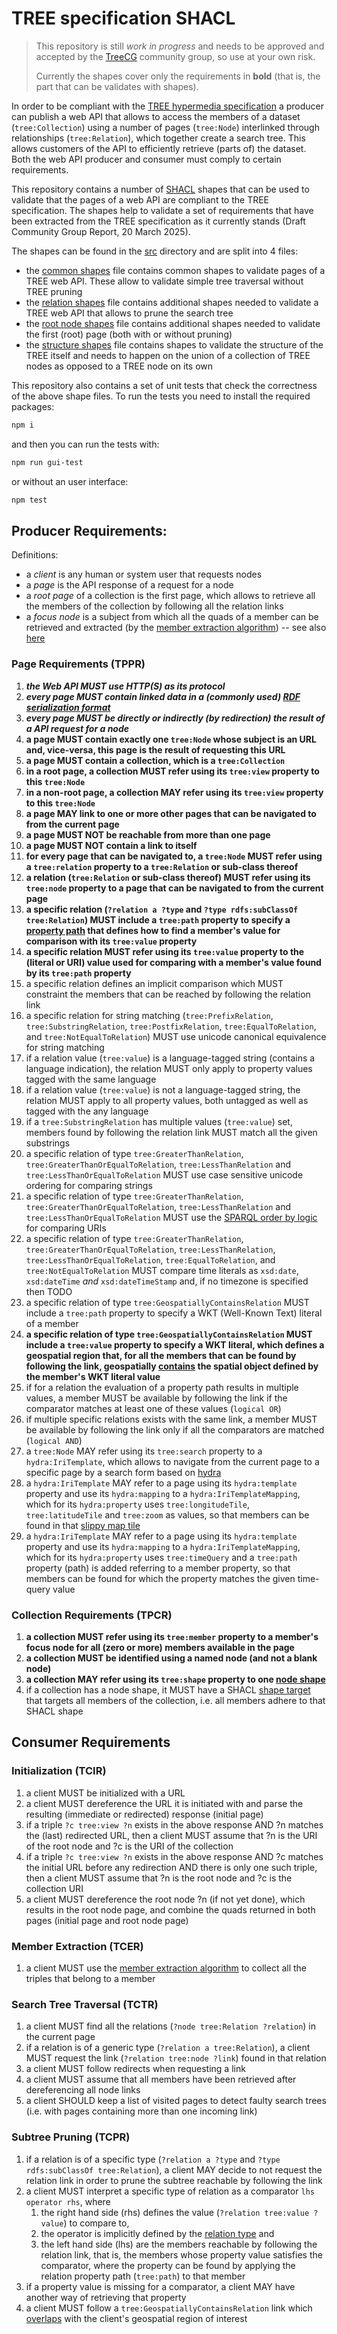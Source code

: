 # TREE specification SHACL
> This repository is still _work in progress_ and needs to be approved and accepted by the [TreeCG](https://github.com/treecg) community group, so use at your own risk.
>
> Currently the shapes cover only the requirements in **bold** (that is, the part that can be validates with shapes).

In order to be compliant with the [TREE hypermedia specification](https://treecg.github.io/specification/) a producer can publish a web API that allows to access the members of a dataset (`tree:Collection`) using a number of pages (`tree:Node`) interlinked through relationships (`tree:Relation`), which together create a search tree. This  allows customers of the API to efficiently retrieve (parts of) the dataset. Both the web API producer and consumer must comply to certain requirements.

This repository contains a number of [SHACL](https://www.w3.org/TR/shacl/) shapes that can be used to validate that the pages of a web API  are compliant to the TREE specification. The shapes help to validate a set of requirements that have been extracted from the TREE specification as it currently stands (Draft Community Group Report, 20 March 2025).

The shapes can be found in the [src](./src/) directory and are split into 4 files:
* the [common shapes](./src/tree-common-shapes.ttl) file contains common shapes to validate pages of a TREE web API. These allow to validate simple tree traversal without TREE pruning
* the [relation shapes](./src/tree-relation-shapes.ttl) file contains additional shapes needed to validate a TREE web API that allows to prune the search tree
* the [root node shapes](./src/tree-root-node-shapes.ttl) file contains additional shapes needed to validate the first (root) page (both with or without pruning)
* the [structure shapes](./src/tree-structure-shapes.ttl) file contains shapes to validate the structure of the TREE itself and needs to happen on the union of a collection of TREE nodes as opposed to a TREE node on its own

This repository also contains a set of unit tests that check the correctness of the above shape files. To run the tests you need to install the required packages:
```bash
npm i
```
and then you can run the tests with:
```bash
npm run gui-test
```
or without an user interface:
```bash
npm test
```

## Producer Requirements:
Definitions:
* a _client_ is any human or system user that requests nodes
* a _page_ is the API response of a request for a node
* a _root page_ of a collection is the first page, which allows to retrieve all the members of the collection by following all the relation links
* a _focus node_ is a subject from which all the quads of a member can be retrieved and extracted (by the [member extraction algorithm](https://treecg.github.io/specification/#member-extraction-algorithm)) -- see also [here](https://w3c.github.io/data-shapes/shacl/#focusNodes)

### Page Requirements (TPPR)
1. ***the Web API MUST use HTTP(S) as its protocol***
2. ***every page MUST contain linked data in a (commonly used) [RDF serialization format](https://en.wikipedia.org/wiki/Resource_Description_Framework#Serialization_formats)***
3. ***every page MUST be directly or indirectly (by redirection) the result of a API request for a node***
4. **a page MUST contain exactly one `tree:Node` whose subject is an URL and, vice-versa, this page is the result of requesting this URL**
5. **a page MUST contain a collection, which is a `tree:Collection`**
6. **in a root page, a collection MUST refer using its `tree:view` property to this `tree:Node`**
7. **in a non-root page, a collection MAY refer using its `tree:view` property to this `tree:Node`**
8. **a page MAY link to one or more other pages that can be navigated to from the current page**
9. **a page MUST NOT be reachable from more than one page**
10. **a page MUST NOT contain a link to itself**
11. **for every page that can be navigated to, a `tree:Node` MUST refer using a `tree:relation` property to a `tree:Relation` or sub-class thereof**
12. **a relation (`tree:Relation` or sub-class thereof) MUST refer using its `tree:node` property to a page that can be navigated to from the current page**
13. **a specific relation (`?relation a ?type` and `?type rdfs:subClassOf tree:Relation`) MUST include a `tree:path` property to specify a [property path](https://www.w3.org/TR/shacl/#x2.3.1-shacl-property-paths) that defines how to find a member's value for comparison with its `tree:value` property**
14. **a specific relation MUST refer using its `tree:value` property to the (literal or URI) value used for comparing with a member's value found by its `tree:path` property**
15. a specific relation defines an implicit comparison which MUST constraint the members that can be reached by following the relation link
16. a specific relation for string matching (`tree:PrefixRelation`, `tree:SubstringRelation`, `tree:PostfixRelation`, `tree:EqualToRelation`, and `tree:NotEqualToRelation`) MUST use unicode canonical equivalence for string matching
17. if a relation value (`tree:value`) is a language-tagged string (contains a language indication), the relation MUST only apply to property values tagged with the same language
18. if a relation value (`tree:value`) is not a language-tagged string, the relation MUST apply to all property values, both untagged as well as tagged with the any language
19. if a `tree:SubstringRelation` has multiple values (`tree:value`) set, members found by following the relation link MUST match all the given substrings
20. a specific relation of type `tree:GreaterThanRelation`, `tree:GreaterThanOrEqualToRelation`, `tree:LessThanRelation` and `tree:LessThanOrEqualToRelation` MUST use case sensitive unicode ordering for comparing strings
21. a specific relation of type `tree:GreaterThanRelation`, `tree:GreaterThanOrEqualToRelation`, `tree:LessThanRelation` and `tree:LessThanOrEqualToRelation` MUST use the [SPARQL order by logic](https://www.w3.org/TR/sparql11-query/#modOrderBy) for comparing URIs
22. a specific relation of type `tree:GreaterThanRelation`, `tree:GreaterThanOrEqualToRelation`, `tree:LessThanRelation`, `tree:LessThanOrEqualToRelation`, `tree:EqualToRelation`, and `tree:NotEqualToRelation` MUST compare time literals as `xsd:date`, `xsd:dateTime` _and_ `xsd:dateTimeStamp` and, if no timezone is specified then TODO
23. a specific relation of type `tree:GeospatiallyContainsRelation` MUST include a `tree:path` property to specify a WKT (Well-Known Text) literal of a member
24. **a specific relation of type `tree:GeospatiallyContainsRelation` MUST include a `tree:value` property to specify a WKT literal, which defines a geospatial region that, for all the members that can be found by following the link, geospatially [contains](https://en.wikipedia.org/wiki/DE-9IM#Spatial_predicates) the spatial object defined by the member's WKT literal value**
25. if for a relation the evaluation of a property path results in multiple values, a member MUST be available by following the link if the comparator matches at least one of these values (`logical OR`)
26. if multiple specific relations exists with the same link, a member MUST be available by following the link only if all the comparators are matched (`logical AND`)
27. a `tree:Node` MAY refer using its `tree:search` property to a `hydra:IriTemplate`, which allows to navigate from the current page to a specific page by a search form based on [hydra](https://www.hydra-cg.com/spec/latest/core/)
28. a `hydra:IriTemplate` MAY refer to a page using its `hydra:template` property and use its `hydra:mapping` to a `hydra:IriTemplateMapping`, which for its `hydra:property` uses `tree:longitudeTile`, `tree:latitudeTile` and `tree:zoom` as values, so that members can be found in that [slippy map tile](https://wiki.openstreetmap.org/wiki/Slippy_map_tilenames)
29. a `hydra:IriTemplate` MAY refer to a page using its `hydra:template` property and use its `hydra:mapping` to a `hydra:IriTemplateMapping`, which for its `hydra:property` uses `tree:timeQuery` and a `tree:path` property (path) is added referring to a member property, so that members can be found for which the property matches the given time-query value

### Collection Requirements (TPCR)
1. **a collection MUST refer using its `tree:member` property to a member's focus node for all (zero or more) members available in the page**
2. **a collection MUST be identified using a named node (and not a blank node)**
3. **a collection MAY refer using its `tree:shape` property to one [node shape](https://w3c.github.io/data-shapes/shacl/#node-shapes)**
4. if a collection has a node shape, it MUST have a SHACL [shape target](https://w3c.github.io/data-shapes/shacl/#targets) that targets all members of the collection, i.e. all members adhere to that SHACL shape

## Consumer Requirements

### Initialization (TCIR)
1. a client MUST be initialized with a URL
2. a client MUST dereference the URL it is initiated with and parse the resulting (immediate or redirected) response (initial page)
3. if a triple `?c tree:view ?n` exists in the above response AND ?n matches the (last) redirected URL, then a client MUST assume that ?n is the URI of the root node and ?c is the URI of the collection
4. if a triple `?c tree:view ?n` exists in the above response AND ?c matches the initial URL before any redirection AND there is only one such triple, then a client MUST assume that ?n is the root node and ?c is the collection URI
5. a client MUST dereference the root node ?n (if not yet done), which results in the root node page, and combine the quads returned in both pages (initial page and root node page)

### Member Extraction (TCER)
1. a client MUST use the [member extraction algorithm](https://treecg.github.io/specification/#member-extraction-algorithm) to collect all the triples that belong to a member

### Search Tree Traversal (TCTR)
1. a client MUST find all the relations (`?node tree:Relation ?relation`) in the current page
2. if a relation is of a generic type (`?relation a tree:Relation`), a client MUST request the link (`?relation tree:node ?link`) found in that relation
3. a client MUST follow redirects when requesting a link
4. a client MUST assume that all members have been retrieved after dereferencing all node links
5. a client SHOULD keep a list of visited pages to detect faulty search trees (i.e. with pages containing more than one incoming link)

### Subtree Pruning (TCPR)
1. if a relation is of a specific type (`?relation a ?type` and `?type rdfs:subClassOf tree:Relation`), a client MAY decide to not request the relation link in order to prune the subtree reachable by following the link
2. a client MUST interpret a specific type of relation as a comparator `lhs operator rhs`, where
   1. the right hand side (rhs) defines the value (`?relation tree:value ?value`) to compare to, 
   2. the operator is implicitly defined by the [relation type](https://treecg.github.io/specification/#relationsubclasses) and 
   3. the left hand side (lhs) are the members reachable by following the relation link, that is, the members whose property value satisfies the comparator, where the property can be found by applying the relation property path (`tree:path`) to that member
3. if a property value is missing for a comparator, a client MAY have another way of retrieving that property
4. a client MUST follow a `tree:GeospatiallyContainsRelation` link which [overlaps](https://en.wikipedia.org/wiki/DE-9IM#Spatial_predicates) with the client's geospatial region of interest
